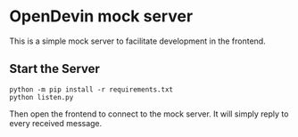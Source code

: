 # OpenDevin mock server
This is a simple mock server to facilitate development in the frontend.

## Start the Server
```
python -m pip install -r requirements.txt
python listen.py
```

Then open the frontend to connect to the mock server. It will simply reply to every received message.
